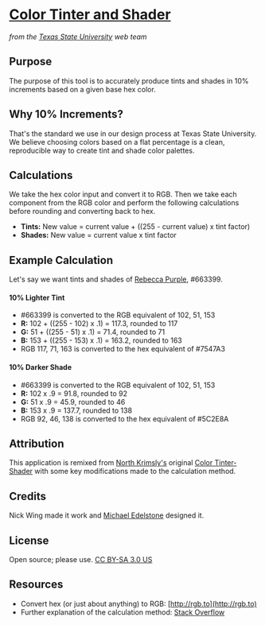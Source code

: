 # [Color Tinter and Shader](http://michaeledelstone.com/tints-and-shades/)
*from the [Texas State University](http://txstate.edu) web team*

## Purpose
The purpose of this tool is to accurately produce tints and shades in 10% increments based on a given base hex color.

## Why 10% Increments?
That's the standard we use in our design process at Texas State University. We believe choosing colors based on a flat percentage is a clean, reproducible way to create tint and shade color palettes.

## Calculations
We take the hex color input and convert it to RGB. Then we take each component from the RGB color and perform the following calculations before rounding and converting back to hex.
* **Tints:** New value = current value + ((255 - current value) x tint factor)
* **Shades:** New value = current value x tint factor

## Example Calculation
Let's say we want tints and shades of [Rebecca Purple](http://www.economist.com/blogs/babbage/2014/06/digital-remembrance), #663399.

#### 10% Lighter Tint
* #663399 is converted to the RGB equivalent of 102, 51, 153
* **R:** 102 + ((255 - 102) x .1) = 117.3, rounded to 117
* **G:** 51 + ((255 - 51) x .1) = 71.4, rounded to 71
* **B:** 153 + ((255 - 153) x .1) = 163.2, rounded to 163
* RGB 117, 71, 163 is converted to the hex equivalent of #7547A3

#### 10% Darker Shade
* #663399 is converted to the RGB equivalent of 102, 51, 153
* **R:** 102 x .9 = 91.8, rounded to 92
* **G:** 51 x .9 = 45.9, rounded to 46
* **B:** 153 x .9 = 137.7, rounded to 138
* RGB 92, 46, 138 is converted to the hex equivalent of #5C2E8A

## Attribution
This application is remixed from [North Krimsly's](http://highintegritydesign.com/) original [Color Tinter-Shader](http://highintegritydesign.com/tools/tinter-shader) with some key modifications made to the calculation method.

## Credits
Nick Wing made it work and [Michael Edelstone](http://michaeledelstone.com) designed it.

## License
Open source; please use. [CC BY-SA 3.0 US](http://creativecommons.org/licenses/by-sa/3.0/us/)

## Resources
* Convert hex (or just about anything) to RGB: [http://rgb.to](http://rgb.to)
* Further explanation of the calculation method: [Stack Overflow](http://stackoverflow.com/questions/6615002/given-an-rgb-value-how-do-i-create-a-tint-or-shade)